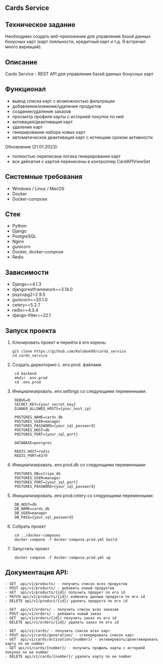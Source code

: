 Cards Service
---
Техническое задание
---
Необходимо создать веб-приложение для управления базой данных бонусных карт 
(карт лояльности, кредитный карт и т.д. Я встречал много вариаций).

Описание
---
Cards Service - REST API для управления базой данных бонусных карт

Функционал
---
- вывод списка карт с возможностью фильтрации
- добавление/измение/удаление продуктов
- создание/удаление заказов
- просмотр профиля карты с историей покупок по ней
- активация/деактивация карт
- удаление карт
- генерирование набора новых карт
- автоматическое деактивация карт с истекшим сроком активности


Обновление (21.01.2023):

- полностью переписана логика генерирования карт
- все дейсвтия с картой перенесены в контроллер CardAPIViewSet

Системные требования
---
- Windows / Linux / MacOS
- Docker
- Docker-compose

Стек 
---
- Python
- Django
- PostgreSQL
- Nginx
- gunicorn
- Docker, docker-compose
- Redis

Зависимости
---
- Django==4.1.3
- djangorestframework==3.14.0  
- psycopg2=2.9.5
- gunicorn==20.1.0
- celery==5.2.7  
- redis==4.3.4
- django-filter==22.1


Запуск проекта
---
1.  Клонировать проект и перейти в его корень:

		git clone https://github.com/Kolobok99/cards_service
		cd cards_service

2. Создать директорию с .env.prod. файлами
		
	    cd backend
		mkdir .env.prod
		cd .env.prod

3. Инициализировать .env.settings со следующими переменными:

	    DEBUG=0
		SECRET_KEY={your_secret_key}
		DJANGO_ALLOWED_HOSTS={your_host_ip}

        POSTGRES_NAME=cards_db
	    POSTGRES_USER=manager
	    POSTGRES_PASSWORD={your_sql_password}
	    POSTGRES_HOST=db
	    POSTGRES_PORT={your_sql_port}
        
		DATABASE=postgres
        
        REDIS_HOST=redis
        REDIS_PORT=6379 

4. Инициализировать .env.prod.db со следующими переменными:

		POSTGRES_DB=stripe_db
		POSTGRES_USER=manager
		POSTGRES_PORT={your_sql_port}
		POSTGRES_PASSWORD={your_sql_password}

5. Инициализировать .env.prod.celery со следующими переменными:

		DB_HOST=db
		DB_NAME=cards_db
		DB_USER=manager
		DB_PASS={your_sql_password}

6. Собрать проект

		cd ../docker-composes
		docker compose -f docker-compose.prod.yml build

6. Запустить проект

		docker compose -f docker-compose.prod.yml up


Документация API:
---
    - GET  api/v1/products/ - получить список всех продуктов
    - POST api/v1/products/ - добавить новый продуктов
    - GET  api/v1/products/{id}/ получить продукт по его id
    - PATCH api/v1/products/{id}/ изменить данные продукта по его id
    - DELETE api/v1/product/{id}/ удалить продукта по его id

	- GET  api/v1/orders/ - получить список всех заказов
    - POST api/v1/orders/ - добавить новый заказ
    - GET  api/v1/orders/{id}/ получить заказ по его id
    - DELETE api/v1/orders/{id}/ удалить заказ по его id

	- GET  api/v1/cards/ - получить список всех карт
	- POST api/v1/cards/generation/ - сгенерировать список карт
	- GET  api/v1/cards/activation/{number}/ - активировать/деактивировать карту по ее number
	- GET api/v1/cards/{number}/ - получить профиль карты с историей покупок по ее number
	- DELETE api/v1/cards/{number}/ удалить карту по ее number

